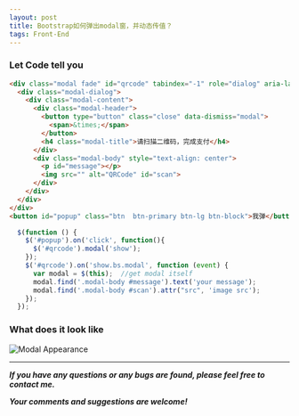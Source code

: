 ```yaml
---
layout: post
title: Bootstrap如何弹出modal窗，并动态传值？
tags: Front-End
---
```

### Let Code tell you
``` html
<div class="modal fade" id="qrcode" tabindex="-1" role="dialog" aria-labelledby="information">
  <div class="modal-dialog">
    <div class="modal-content">
      <div class="modal-header">
        <button type="button" class="close" data-dismiss="modal">
          <span>&times;</span>
        </button>
        <h4 class="modal-title">请扫描二维码，完成支付</h4>
      </div>
      <div class="modal-body" style="text-align: center">
        <p id="message"></p>
        <img src="" alt="QRCode" id="scan">
      </div>
    </div>
  </div>
</div>
<button id="popup" class="btn  btn-primary btn-lg btn-block">我弹</button>
```

``` javascript
  $(function () {
    $('#popup').on('click', function(){
      $('#qrcode').modal('show');
    });
    $('#qrcode').on('show.bs.modal', function (event) {
      var modal = $(this);  //get modal itself
      modal.find('.modal-body #message').text('your message');
      modal.find('.modal-body #scan').attr("src", 'image src');
    });
  });
```

### What does it look like
![Modal Appearance](https://github.com/heartsuit/heartsuit.github.io/raw/master/pictures/modal.gif)

---
***If you have any questions or any bugs are found, please feel free to contact me.***

***Your comments and suggestions are welcome!***